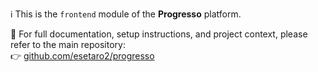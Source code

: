 ℹ️ This is the <code>frontend</code> module of the **Progresso** platform.

📘 For full documentation, setup instructions, and project context, please refer to the main repository:  
👉 [github.com/esetaro2/progresso](https://github.com/esetaro2/progresso)

